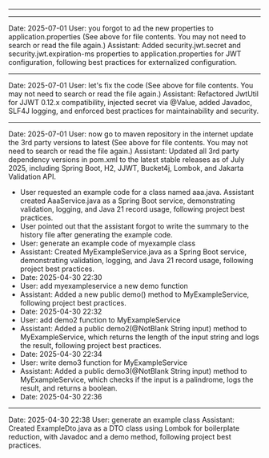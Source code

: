 -------------------------------------------------------------------------------------
-------------------------------------------------------------------------------------
Date: 2025-07-01
User: you forgot to ad the new properties to application.properties (See <attachments> above for file contents. You may not need to search or read the file again.)
Assistant: Added security.jwt.secret and security.jwt.expiration-ms properties to application.properties for JWT configuration, following best practices for externalized configuration.

-------------------------------------------------------------------------------------
Date: 2025-07-01
User: let's fix the code (See <attachments> above for file contents. You may not need to search or read the file again.)
Assistant: Refactored JwtUtil for JJWT 0.12.x compatibility, injected secret via @Value, added Javadoc, SLF4J logging, and enforced best practices for maintainability and security.

-------------------------------------------------------------------------------------
Date: 2025-07-01
User: now go to maven repository in the internet 
update the 3rd party versions to latest (See <attachments> above for file contents. You may not need to search or read the file again.)
Assistant: Updated all 3rd party dependency versions in pom.xml to the latest stable releases as of July 2025, including Spring Boot, H2, JJWT, Bucket4j, Lombok, and Jakarta Validation API.
- User requested an example code for a class named aaa.java. Assistant created AaaService.java as a Spring Boot service, demonstrating validation, logging, and Java 21 record usage, following project best practices.
- User pointed out that the assistant forgot to write the summary to the history file after generating the example code.
- User: generate an example code of myexample class
- Assistant: Created MyExampleService.java as a Spring Boot service, demonstrating validation, logging, and Java 21 record usage, following project best practices.
- Date: 2025-04-30 22:30
- User: add myexampleservice a new demo function
- Assistant: Added a new public demo() method to MyExampleService, following project best practices.
- Date: 2025-04-30 22:32
- User: add demo2 function to MyExampleService
- Assistant: Added a public demo2(@NotBlank String input) method to MyExampleService, which returns the length of the input string and logs the result, following project best practices.
- Date: 2025-04-30 22:34
- User: write demo3 function for MyExampleService
- Assistant: Added a public demo3(@NotBlank String input) method to MyExampleService, which checks if the input is a palindrome, logs the result, and returns a boolean.
- Date: 2025-04-30 22:36
-------------------------------------------------------------------------------------
Date: 2025-04-30 22:38
User: generate an example class
Assistant: Created ExampleDto.java as a DTO class using Lombok for boilerplate reduction, with Javadoc and a demo method, following project best practices.
